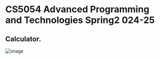 # CS5054 Advanced Programming and Technologies Spring2 024-25
  ## Calculator.
![image](https://github.com/user-attachments/assets/400daf9e-284a-4987-8c39-2e7c4833dcdf)


